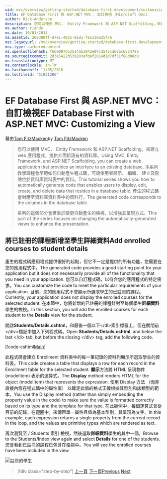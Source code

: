 ```yaml
---
uid: mvc/overview/getting-started/database-first-development/customizing-a-view
title: EF Database First 與 ASP.NET MVC： 自訂檢視 |Microsoft Docs
author: Rick-Anderson
description: 您可以使用 MVC、 Entity Framework 和 ASP.NET Scaffolding，來建立 web 應用程式，提供介面給現有的資料庫。 本教學課程的里...
ms.author: riande
ms.date: 10/01/2014
ms.assetid: 269380ff-d7e1-4035-8ad1-fe1316a25f76
msc.legacyurl: /mvc/overview/getting-started/database-first-development/customizing-a-view
msc.type: authoredcontent
ms.openlocfilehash: f66e097d53514ab3842e04cd545ca626c652478a
ms.sourcegitcommit: 2d3e5422d530203efdaf2014d1d7df31f88d08d0
ms.translationtype: MT
ms.contentlocale: zh-TW
ms.lasthandoff: 11/05/2018
ms.locfileid: "51021206"
---
```

<a name="ef-database-first-with-aspnet-mvc-customizing-a-view"></a><span data-ttu-id="56189-104">EF Database First 與 ASP.NET MVC： 自訂檢視</span><span class="sxs-lookup"><span data-stu-id="56189-104">EF Database First with ASP.NET MVC: Customizing a View</span></span>
====================
<span data-ttu-id="56189-105">藉由[Tom FitzMacken](https://github.com/tfitzmac)</span><span class="sxs-lookup"><span data-stu-id="56189-105">by [Tom FitzMacken](https://github.com/tfitzmac)</span></span>

> <span data-ttu-id="56189-106">您可以使用 MVC、 Entity Framework 和 ASP.NET Scaffolding，來建立 web 應用程式，提供介面給現有的資料庫。</span><span class="sxs-lookup"><span data-stu-id="56189-106">Using MVC, Entity Framework, and ASP.NET Scaffolding, you can create a web application that provides an interface to an existing database.</span></span> <span data-ttu-id="56189-107">本系列教學課程會示範如何自動產生程式碼，可讓使用者顯示、 編輯、 建立及刪除位於資料庫資料表中的資料。</span><span class="sxs-lookup"><span data-stu-id="56189-107">This tutorial series shows you how to automatically generate code that enables users to display, edit, create, and delete data that resides in a database table.</span></span> <span data-ttu-id="56189-108">產生的程式碼會對應至資料庫資料表中的資料行。</span><span class="sxs-lookup"><span data-stu-id="56189-108">The generated code corresponds to the columns in the database table.</span></span>
> 
> <span data-ttu-id="56189-109">系列的這個部分會著重於變更自動產生的檢視，以增強其呈現方式。</span><span class="sxs-lookup"><span data-stu-id="56189-109">This part of the series focuses on changing the automatically-generated views to enhance the presentation.</span></span>


## <a name="add-enrolled-courses-to-student-details"></a><span data-ttu-id="56189-110">將已註冊的課程新增至學生詳細資料</span><span class="sxs-lookup"><span data-stu-id="56189-110">Add enrolled courses to student details</span></span>

<span data-ttu-id="56189-111">產生的程式碼應用程式提供很好的起點，但它不一定是提供的所有功能，您需要在您的應用程式中。</span><span class="sxs-lookup"><span data-stu-id="56189-111">The generated code provides a good starting point for your application but it does not necessarily provide all of the functionality that you need in your application.</span></span> <span data-ttu-id="56189-112">您可以自訂程式碼，以符合您的應用程式的特定需求。</span><span class="sxs-lookup"><span data-stu-id="56189-112">You can customize the code to meet the particular requirements of your application.</span></span> <span data-ttu-id="56189-113">目前，您的應用程式不會顯示所選取學生的已註冊的課程。</span><span class="sxs-lookup"><span data-stu-id="56189-113">Currently, your application does not display the enrolled courses for the selected student.</span></span> <span data-ttu-id="56189-114">在本節中，您將新增的已註冊的課程針對至每個學生**詳細資料**學生的檢視。</span><span class="sxs-lookup"><span data-stu-id="56189-114">In this section, you will add the enrolled courses for each student to the **Details** view for the student.</span></span>

<span data-ttu-id="56189-115">開啟**Students/Details.cshtml**，和最後一個以下&lt;/dl&gt;索引標籤上，但在關閉前&lt;/div&gt;標記中加入下列程式碼。</span><span class="sxs-lookup"><span data-stu-id="56189-115">Open **Students/Details.cshtml**, and below the last &lt;/dl&gt; tab, but before the closing &lt;/div&gt; tag, add the following code.</span></span>

[!code-cshtml[Main](customizing-a-view/samples/sample1.cshtml)]

<span data-ttu-id="56189-116">此程式碼會建立 Enrollment 資料表中的每一筆記錄的資料列顯示所選取學生的資料表。</span><span class="sxs-lookup"><span data-stu-id="56189-116">This code creates a table that displays a row for each record in the Enrollment table for the selected student.</span></span> <span data-ttu-id="56189-117">**顯示**方法將 HTML 呈現物件 (modelItem) 表示的運算式。</span><span class="sxs-lookup"><span data-stu-id="56189-117">The **Display** method renders HTML for the object (modelItem) that represents the expression.</span></span> <span data-ttu-id="56189-118">使用 Display 方法 （而非直接內嵌在程式碼中的屬性值） 以確定此值的格式正確根據其型別和該類型的範本。</span><span class="sxs-lookup"><span data-stu-id="56189-118">You use the Display method (rather than simply embedding the property value in the code) to make sure the value is formatted correctly based on its type and the template for that type.</span></span> <span data-ttu-id="56189-119">在此範例中，每個運算式會從目前的記錄，在迴圈中，來傳回單一屬性且值為基本型別，其呈現為文字。</span><span class="sxs-lookup"><span data-stu-id="56189-119">In this example, each expression returns a single property from the current record in the loop, and the values are primitive types which are rendered as text.</span></span>

<span data-ttu-id="56189-120">再次瀏覽至 / Students 索引 檢視，然後選取**詳細資料**學生的其中一個。</span><span class="sxs-lookup"><span data-stu-id="56189-120">Browse to the Students/Index view again and select **Details** for one of the students.</span></span> <span data-ttu-id="56189-121">您會看到已註冊的課程已包含在檢視中。</span><span class="sxs-lookup"><span data-stu-id="56189-121">You will see the enrolled courses have been included in the view.</span></span>

![註冊的學生](customizing-a-view/_static/image1.png)

> [!div class="step-by-step"]
> <span data-ttu-id="56189-123">[上一頁](changing-the-database.md)
> [下一頁](enhancing-data-validation.md)</span><span class="sxs-lookup"><span data-stu-id="56189-123">[Previous](changing-the-database.md)
[Next](enhancing-data-validation.md)</span></span>
